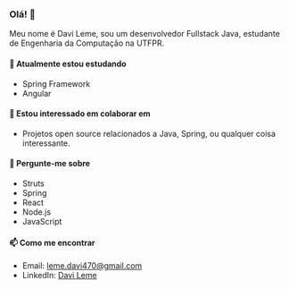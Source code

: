 ### Olá! 👋

Meu nome é Davi Leme, sou um desenvolvedor Fullstack Java, estudante de Engenharia da Computação na UTFPR.

#### 🌱 Atualmente estou estudando

- Spring Framework
- Angular

#### 👯 Estou interessado em colaborar em

- Projetos open source relacionados a Java, Spring, ou qualquer coisa interessante.

#### 💬 Pergunte-me sobre

- Struts
- Spring
- React
- Node.js
- JavaScript

#### 📫 Como me encontrar

- Email: [leme.davi470@gmail.com](mailto:leme.davi470@gmail.com)
- LinkedIn: [Davi Leme](https://www.linkedin.com/in/seuperfil/](https://www.linkedin.com/in/davi-leme-868762186/))
